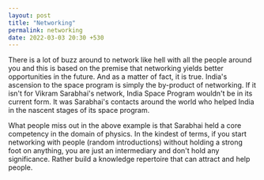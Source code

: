```yaml
---
layout: post
title: "Networking"
permalink: networking
date: 2022-03-03 20:30 +530
---
```


There is a lot of buzz around to network like hell with all the people around you and this is based on the premise that networking yields better opportunities in the future. And as a matter of fact, it is true. India's ascension to the space program is simply the by-product of networking. If it isn't for Vikram Sarabhai's network, India Space Program wouldn't be in its current form. It was Sarabhai's contacts around the world who helped India in the nascent stages of its space program. 

What people miss out in the above example is that Sarabhai held a core competency in the domain of physics. In the kindest of terms, if you start networking with people (random introductions) without holding a strong foot on anything, you are just an intermediary and don't hold any significance.  Rather build a knowledge repertoire that can attract and help people.  